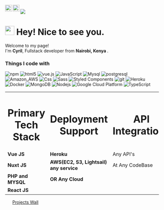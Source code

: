 <br/>
<a href="https://twitter.com/cyrilmuchemi">
  <img align="left" alt="Twitter" width="22px" style="color:blue" src="https://cdn.jsdelivr.net/npm/simple-icons@v3/icons/twitter.svg" />
</a>
<a href="https://www.linkedin.com/in/cyrilmuchemi/">
  <img align="left" alt="LinkdeIN" width="22px" style="color:blue" src="https://cdn.jsdelivr.net/npm/simple-icons@v3/icons/linkedin.svg" />
</a>

![](https://visitor-badge.glitch.me/badge?page_id=cyrilmuchemi.muchemi)

<h1><img src="https://emojis.slackmojis.com/emojis/images/1531849430/4246/blob-sunglasses.gif?1531849430" width="30"/> Hey! Nice to see you.</h1>


<p>Welcome to my page! </br> I'm <b>Cyril</b>, Fullstack developer from <b>Nairobi, Kenya </b>.</p>
<h3>Things I code with</h3>
<p>
  <img alt="npm" src="https://img.shields.io/badge/-NPM-CB3837?style=flat-square&logo=npm&logoColor=white" />
  <img alt="html5" src="https://img.shields.io/badge/-HTML5-E34F26?style=flat-square&logo=html5&logoColor=white" />
  <img src="https://img.shields.io/static/v1?label=Vue.js&amp;message=v2.6&amp;color=4FC08D&amp;style=flat-square&amp;logo=vue.js&amp;logoColor=ffffff" alt="vue.js">
  <img alt="JavaScript" src="https://img.shields.io/badge/JavaScript-323330?style=flat-square&logo=javascript&logoColor=F7DF1E" />
  <img alt="Mysql" src="https://img.shields.io/badge/MySQL-00000F?style=flat-square&logo=mysql&logoColor=white" />
  <img alt="postgresql" src="https://img.shields.io/badge/PostgreSQL-316192?style=flat-square&logo=postgresql&logoColor=white" />
  <img alt="Amazon_AWS" src="https://img.shields.io/badge/Amazon_AWS-232F3E?style=flat-square&logo=amazon-aws&logoColor=white" />
  <img alt="Css" src="https://img.shields.io/badge/CSS-239120?&style=flat-square&logo=css3&logoColor=white" />
  <img alt="Sass" src="https://img.shields.io/badge/-Sass-CC6699?style=flat-square&logo=sass&logoColor=white" />
  <img alt="Styled Components" src="https://img.shields.io/badge/-Styled_Components-db7092?style=flat-square&logo=styled-components&logoColor=white" />
  <img alt="git" src="https://img.shields.io/badge/-Git-F05032?style=flat-square&logo=git&logoColor=white" />
  <img alt="Heroku" src="https://img.shields.io/badge/-Heroku-430098?style=flat-square&logo=heroku&logoColor=white" />
  <img alt="Docker" src="https://img.shields.io/badge/-Docker-46a2f1?style=flat-square&logo=docker&logoColor=white" />
  <img alt="MongoDB" src="https://img.shields.io/badge/-MongoDB-13aa52?style=flat-square&logo=mongodb&logoColor=white" />
  <img alt="Nodejs" src="https://img.shields.io/badge/-Nodejs-43853d?style=flat-square&logo=Node.js&logoColor=white" />
  <img alt="Google Cloud Platform" src="https://img.shields.io/badge/-Google_Cloud_Platform-1a73e8?style=flat-square&logo=google-cloud&logoColor=white" />
  <img alt="TypeScript" src="https://img.shields.io/badge/-TypeScript-007ACC?style=flat-square&logo=typescript&logoColor=white" />
  
</p>
<table>
	<tr>
		<th><h1>Primary Tech Stack</h1></th>
		<th><h1>Deployment Support</h1></th>
		<th><h1>API Integrations</h1></th>
	</tr>
	<tr>
		<td><b>Vue JS</b></td>
		<td><b>Heroku</b></td>
		<td>Any API's</td>
	</tr>
	<tr>
		<td><b>Nuxt JS</b></td>
		<td><b>AWS(EC2, S3, Lightsail) any service</b></td>
		<td>At Any CodeBase</td>
	</tr>
	<tr>
		<td><b>PHP and MYSQL</b></td>
		<td><b>OR Any Cloud</b></td>
		<td></td>
	</tr>
	<tr>
		<td><b>React JS</b></td>
		<td><b></b></td>
		<td></td>
	</tr>
</table>
<ul>
 <a href="http://projectswall.com/">Projects Wall</a>
</ul>



